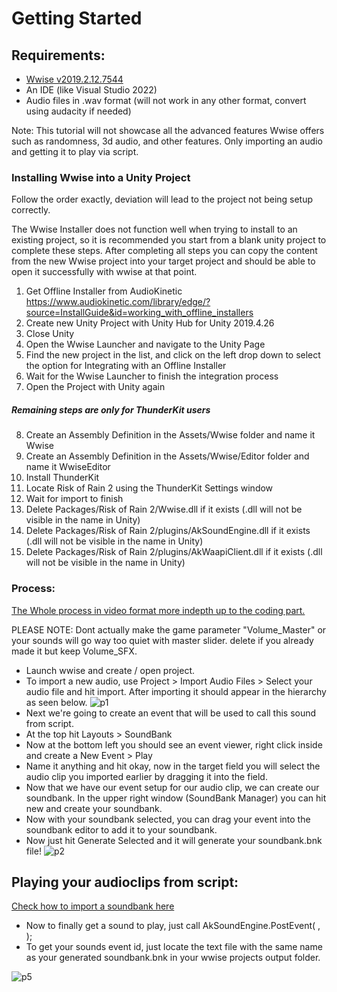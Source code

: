 # Getting Started

## Requirements:
* [Wwise v2019.2.12.7544](https://www.audiokinetic.com/download/)
* An IDE (like Visual Studio 2022)
* Audio files in .wav format (will not work in any other format, convert using audacity if needed)

Note: This tutorial will not showcase all the advanced features Wwise offers such as randomness, 3d audio, and other features. Only importing an audio and getting it to play via script.

### Installing Wwise into a Unity Project

Follow the order exactly, deviation will lead to the project not being setup correctly.

The Wwise Installer does not function well when trying to install to an existing project, so it is recommended you start from a blank unity project to complete these steps.  After completing all steps you can copy the content from the new Wwise project into your target project and should be able to open it successfully with wwise at that point.

  1. Get Offline Installer from AudioKinetic
https://www.audiokinetic.com/library/edge/?source=InstallGuide&id=working_with_offline_installers
  2. Create new Unity Project with Unity Hub for Unity 2019.4.26
  3. Close Unity
  4. Open the Wwise Launcher and navigate to the Unity Page
  5. Find the new project in the list, and click on the left drop down to select the option for Integrating with an Offline Installer
  6. Wait for the Wwise Launcher to finish the integration process
  7. Open the Project with Unity again
##### Remaining steps are only for ThunderKit users
  8. Create an Assembly Definition in the Assets/Wwise folder and name it Wwise
  9. Create an Assembly Definition in the Assets/Wwise/Editor folder and name it WwiseEditor
10. Install ThunderKit
11. Locate Risk of Rain 2 using the ThunderKit Settings window
12. Wait for import to finish
13. Delete Packages/Risk of Rain 2/Wwise.dll if it exists (.dll will not be visible in the name in Unity)
14. Delete Packages/Risk of Rain 2/plugins/AkSoundEngine.dll if it exists (.dll will not be visible in the name in Unity)
15. Delete Packages/Risk of Rain 2/plugins/AkWaapiClient.dll if it exists (.dll will not be visible in the name in Unity)

### Process:
[The Whole process in video format more indepth up to the coding part.](https://www.youtube.com/watch?v=K0r6fIu-Rxg)

PLEASE NOTE: Dont actually make the game parameter "Volume_Master" or your sounds will go way too quiet with master slider. delete if you already made it but keep Volume_SFX.
* Launch wwise and create / open project.
* To import a new audio, use Project > Import Audio Files > Select your audio file and hit import.
After importing it should appear in the hierarchy as seen below.
![p1](https://i.imgur.com/z4LzA4Q.png)
* Next we're going to create an event that will be used to call this sound from script. 
* At the top hit Layouts > SoundBank
* Now at the bottom left you should see an event viewer, right click inside and create a New Event > Play
* Name it anything and hit okay, now in the target field you will select the audio clip you imported earlier by dragging it into the field. 
* Now that we have our event setup for our audio clip, we can create our soundbank. In the upper right window (SoundBank Manager) you can hit new and create your soundbank.
* Now with your soundbank selected, you can drag your event into the soundbank editor to add it to your soundbank.
* Now just hit Generate Selected and it will generate your soundbank.bnk file!
![p2](https://i.imgur.com/izyvCeO.png)

## Playing your audioclips from script:
[Check how to import a soundbank here](https://risk-of-thunder.github.io/R2Wiki/Mod-Creation/Assets/Loading-Assets/#loading-soundbanks)
* Now to finally get a sound to play, just call
AkSoundEngine.PostEvent( <Event Id>, <GameObject Source>);
* To get your sounds event id, just locate the text file with the same name as your generated soundbank.bnk in your wwise projects output folder.

![p5](https://i.imgur.com/CGDqZDl.png)